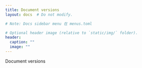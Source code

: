 ```yaml
---
title: Document versions
layout: docs  # Do not modify.

# Note: Docs sidebar menu 在 menus.toml 

# Optional header image (relative to `static/img/` folder).
header:
  caption: ""
  image: ""
---
```


Document versions
